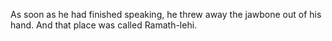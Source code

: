 As soon as he had finished speaking, he threw away the jawbone out of his hand. And that place was called Ramath-lehi.
